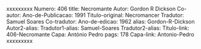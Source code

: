 xxxxxxxxx
Numero: 406
title: Necromante
Autor: Gordon R Dickson
Co-autor: 
Ano-de-Publicacao: 1991
Titulo-original: Necromancer
Tradutor: Samuel Soares
Co-tradutor: 
Ano-de-edicao: 1962
alias: Gordon-R-Dickson
Autor2-alias: 
Tradutor1-alias: Samuel-Soares
Tradutor2-alias: 
Titulo-link: 406-Necromante
Capa: António Pedro
pags: 178
Capa-link: Antonio-Pedro
xxxxxxxxx